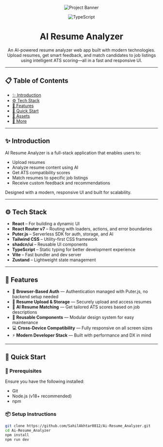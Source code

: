 
<div align="center">

![Project Banner](https://your-image-url.com/banner.png)

![TypeScript](https://img.shields.io/badge/TypeScript-007ACC?style=for-the-badge&logo=typescript&logoColor=white)

# AI Resume Analyzer

An AI-powered resume analyzer web app built with modern technologies. Upload resumes, get smart feedback, and match candidates to job listings using intelligent ATS scoring—all in a fast and responsive UI.

</div>

---

## 📋 Table of Contents

- [✨ Introduction](#-introduction)
- [⚙️ Tech Stack](#️-tech-stack)
- [🔋 Features](#-features)
- [🤸 Quick Start](#-quick-start)
- [🔗 Assets](#-assets)
- [🚀 More](#-more)

---

## ✨ Introduction

AI Resume Analyzer is a full-stack application that enables users to:

- Upload resumes
- Analyze resume content using AI
- Get ATS compatibility scores
- Match resumes to specific job listings
- Receive custom feedback and recommendations

Designed with a modern, responsive UI and built for scalability.

---

## ⚙️ Tech Stack

- **React** – For building a dynamic UI
- **React Router v7** – Routing with loaders, actions, and error boundaries
- **Puter.js** – Serverless SDK for auth, storage, and AI
- **Tailwind CSS** – Utility-first CSS framework
- **shadcn/ui** – Reusable UI components
- **TypeScript** – Static typing for better development experience
- **Vite** – Fast bundler and dev server
- **Zustand** – Lightweight state management

---

## 🔋 Features

- 🔐 **Browser-Based Auth** — Authentication managed with Puter.js, no backend setup needed
- 📄 **Resume Upload & Storage** — Securely upload and access resumes
- 🤖 **AI Resume Matching** — Get tailored ATS scores based on job descriptions
- 🎨 **Reusable Components** — Modular design system for easy maintenance
- 💻 **Cross-Device Compatibility** — Fully responsive on all screen sizes
- ⚡ **Modern Developer Stack** — Built with performance and DX in mind

---

## 🤸 Quick Start

### 🔧 Prerequisites

Ensure you have the following installed:

- Git
- Node.js (v18+ recommended)
- npm

### 📦 Setup Instructions

```bash
git clone https://github.com/SahilAkhtar0812/Ai-Resume_Analyzer.git
cd Ai-Resume_Analyzer
npm install
npm run dev
